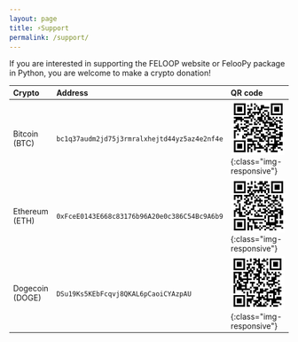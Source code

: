 ```yaml
---
layout: page
title: ⚡Support
permalink: /support/
---
```


If you are interested in supporting the FELOOP website or FelooPy package in Python, you are welcome to make a crypto donation!


| Crypto            | Address | QR code |
|:-------------------|:-----|:-----------|
| Bitcoin (BTC)     |  `bc1q37audm2jd75j3rmralxhejtd44yz5az4e2nf4e` | ![](/images/my-bitcoin-wallet.jpg){:class="img-responsive"}
| Ethereum (ETH)    |  `0xFceE0143E668c83176b96A20e0c386C54Bc9A6b9` | ![](/images/my-ethereum-wallet.jpg){:class="img-responsive"}
| Dogecoin (DOGE)   |  `DSu19Ks5KEbFcqvj8QKAL6pCaoiCYAzpAU` | ![](/images/my_dogecoin-wallet.jpg){:class="img-responsive"}




